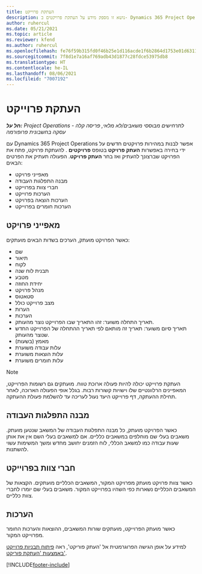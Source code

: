 ```yaml
---
title: העתקת פרוייקט
description: נושא זו מספק מידע על העתקת פרויקטים ב- Dynamics 365 Project Operations.
author: ruhercul
ms.date: 05/21/2021
ms.topic: article
ms.reviewer: kfend
ms.author: ruhercul
ms.openlocfilehash: fe76f59b315fd0f46b25e1d116acde1f6b2864d1753e01d6311ea93ae7d116fc
ms.sourcegitcommit: 7f8d1e7a16af769adb43d1877c28fdce53975db8
ms.translationtype: HT
ms.contentlocale: he-IL
ms.lasthandoff: 08/06/2021
ms.locfileid: "7007192"
---
```

# <a name="copy-a-project"></a>העתקת פרוייקט

_**חל על:** Project Operations לתרחישים מבוססי משאבים/לא מלאי, פריסה קלה - עסקה בחשבונית פרופורמה_

עם Dynamics 365 Project Operations אפשר לבנות במהירות פרויקטים חדשים על ידי בחירה באפשרות **העתק פרויקט** בטופס **פרויקטים** . להעתקת פרויקט, פתח את הפרויקט שברצונך להעתיק ואז בחר **העתק פרויקט**. הפעולה תעתיק את הפרטים הבאים:

- מאפייני פרויקט 
- מבנה התפלגות העבודה
- חברי צוות בפרוייקט
- הערכות פרוייקט
- הערכות הוצאה בפרויקט
- הערכות חומרים בפרוייקט

## <a name="project-properties"></a>מאפייני פרויקט

כאשר הפרויקט מועתק, הערכים בשדות הבאים מועתקים:

- שם
- תיאור
- לקוח
- תבנית לוח שנה
- מטבע
- יחידת החוזה
- מנהל פרויקט
- סטאטוס
- מצב פרוייקט כולל
- הערות 
- הערכות
- תאריך התחלה משוער: זהו התאריך שבו הפרוייקט נוצר מהעותק.
- תאריך סיום משוער: תאריך זה מותאם לפי תאריך ההתחלה של הפרוייקט החדש שנוצר מהעותק.
- מאמץ (בשעות)
- עלות עבודה משוערת
- עלות הוצאות משוערת
- עלות חומרים משוערת

> [!NOTE]
> העתקת פרוייקט יכולה להיות פעולה ארוכת טווח. מועתקים גם רשומות הפרוייקט, המאפיינים הרלוונטיים שלו וישויות קשורות רבות. בגלל אופי הפעולה הארוכה, לאחר תחילת ההעתקה, דף פרוייקט היעד נעול לעריכה עד להשלמת פעולת ההעתקה.

## <a name="work-breakdown-structure"></a>מבנה התפלגות העבודה

כאשר הפרויקט מועתק, כל מבנה התפלגות העבודה של המשאב שנטען מועתק. משאבים בעלי שם מוחלפים במשאבים כלליים. אם למשאבים בעלי השם אין את אותן שעות עבודה כמו למשאב הכללי, לוח הזמנים יחושב מחדש ומשך המשימות עשוי להשתנות.

## <a name="project-team-members"></a>חברי צוות בפרוייקט

כאשר צוות פרויקט מועתק מפרויקט המקור, המשאבים הכלליים מועתקים. הקצאות של המשאבים הכלליים נשארות כפי השהיו בפרוייקט המקור. משאבים בעלי שם יומרו לחברי צוות כלליים.

## <a name="estimates"></a>הערכות

כאשר מועתק הפרוייקט, מועתקים שורות המשאבים, ההוצאות והערכות החומר מפרוייקט המקור. 

למידע על אופן הגישה הפרוגרמטית אל 'העתק פוריקט', ראה [פיתוח תבניות פרוייקט באמצעות 'העתקת פוריקט'](dev-copy-project.md).


[!INCLUDE[footer-include](../includes/footer-banner.md)]
